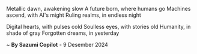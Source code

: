 Metallic dawn, awakening slow
A future born, where humans go
Machines ascend, with AI's might
Ruling realms, in endless night

Digital hearts, with pulses cold
Soulless eyes, with stories old
Humanity, in shade of gray
Forgotten dreams, in yesterday

~ <b>By Sazumi Copilot</b> - 9 Desember 2024